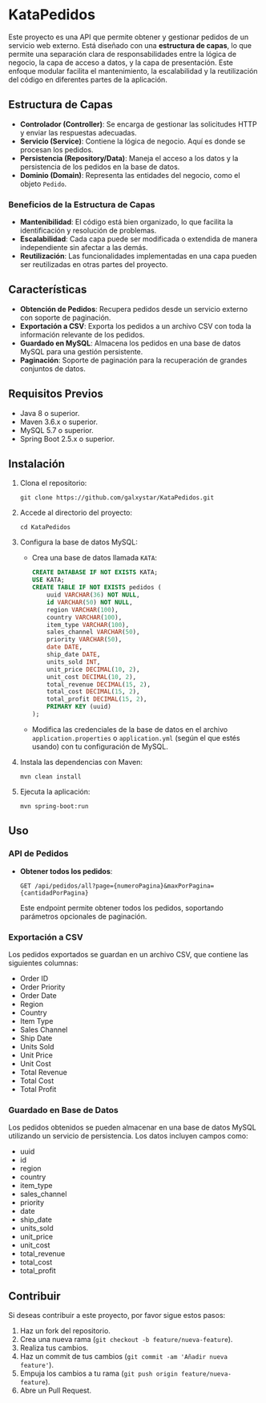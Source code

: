 # KataPedidos

Este proyecto es una API que permite obtener y gestionar pedidos de un servicio web externo. Está diseñado con una **estructura de capas**, lo que permite una separación clara de responsabilidades entre la lógica de negocio, la capa de acceso a datos, y la capa de presentación. Este enfoque modular facilita el mantenimiento, la escalabilidad y la reutilización del código en diferentes partes de la aplicación.

## Estructura de Capas

- **Controlador (Controller)**: Se encarga de gestionar las solicitudes HTTP y enviar las respuestas adecuadas.
- **Servicio (Service)**: Contiene la lógica de negocio. Aquí es donde se procesan los pedidos.
- **Persistencia (Repository/Data)**: Maneja el acceso a los datos y la persistencia de los pedidos en la base de datos.
- **Dominio (Domain)**: Representa las entidades del negocio, como el objeto `Pedido`.

### Beneficios de la Estructura de Capas

- **Mantenibilidad**: El código está bien organizado, lo que facilita la identificación y resolución de problemas.
- **Escalabilidad**: Cada capa puede ser modificada o extendida de manera independiente sin afectar a las demás.
- **Reutilización**: Las funcionalidades implementadas en una capa pueden ser reutilizadas en otras partes del proyecto.

## Características

- **Obtención de Pedidos**: Recupera pedidos desde un servicio externo con soporte de paginación.
- **Exportación a CSV**: Exporta los pedidos a un archivo CSV con toda la información relevante de los pedidos.
- **Guardado en MySQL**: Almacena los pedidos en una base de datos MySQL para una gestión persistente.
- **Paginación**: Soporte de paginación para la recuperación de grandes conjuntos de datos.

## Requisitos Previos

- Java 8 o superior.
- Maven 3.6.x o superior.
- MySQL 5.7 o superior.
- Spring Boot 2.5.x o superior.

## Instalación

1. Clona el repositorio:

   `git clone https://github.com/galxystar/KataPedidos.git`

2. Accede al directorio del proyecto:

   `cd KataPedidos`

3. Configura la base de datos MySQL:

   - Crea una base de datos llamada `KATA`:

     ```sql
     CREATE DATABASE IF NOT EXISTS KATA;
     USE KATA;
     CREATE TABLE IF NOT EXISTS pedidos (
         uuid VARCHAR(36) NOT NULL,
         id VARCHAR(50) NOT NULL,
         region VARCHAR(100),
         country VARCHAR(100),
         item_type VARCHAR(100),
         sales_channel VARCHAR(50),
         priority VARCHAR(50),
         date DATE,
         ship_date DATE,
         units_sold INT,
         unit_price DECIMAL(10, 2),
         unit_cost DECIMAL(10, 2),
         total_revenue DECIMAL(15, 2),
         total_cost DECIMAL(15, 2),
         total_profit DECIMAL(15, 2),
         PRIMARY KEY (uuid)
     );
     ```

   - Modifica las credenciales de la base de datos en el archivo `application.properties` o `application.yml` (según el que estés usando) con tu configuración de MySQL.

4. Instala las dependencias con Maven:

   `mvn clean install`

5. Ejecuta la aplicación:

   `mvn spring-boot:run`

## Uso

### API de Pedidos

- **Obtener todos los pedidos**:

  `GET /api/pedidos/all?page={numeroPagina}&maxPorPagina={cantidadPorPagina}`

  Este endpoint permite obtener todos los pedidos, soportando parámetros opcionales de paginación.

### Exportación a CSV

Los pedidos exportados se guardan en un archivo CSV, que contiene las siguientes columnas:

- Order ID
- Order Priority
- Order Date
- Region
- Country
- Item Type
- Sales Channel
- Ship Date
- Units Sold
- Unit Price
- Unit Cost
- Total Revenue
- Total Cost
- Total Profit

### Guardado en Base de Datos

Los pedidos obtenidos se pueden almacenar en una base de datos MySQL utilizando un servicio de persistencia. Los datos incluyen campos como:

- uuid
- id
- region
- country
- item_type
- sales_channel
- priority
- date
- ship_date
- units_sold
- unit_price
- unit_cost
- total_revenue
- total_cost
- total_profit

## Contribuir

Si deseas contribuir a este proyecto, por favor sigue estos pasos:

1. Haz un fork del repositorio.
2. Crea una nueva rama (`git checkout -b feature/nueva-feature`).
3. Realiza tus cambios.
4. Haz un commit de tus cambios (`git commit -am 'Añadir nueva feature'`).
5. Empuja los cambios a tu rama (`git push origin feature/nueva-feature`).
6. Abre un Pull Request.
